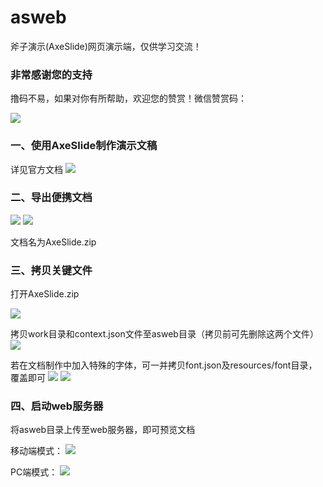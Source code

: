 # asweb
斧子演示(AxeSlide)网页演示端，仅供学习交流！
### 非常感谢您的支持
撸码不易，如果对你有所帮助，欢迎您的赞赏！微信赞赏码：

![](https://raw.githubusercontent.com/wiki/inmyjs/asweb/images/20180831154543.jpg)

### 一、使用AxeSlide制作演示文稿
详见官方文档
![](https://raw.githubusercontent.com/wiki/inmyjs/asweb/images/wiki.png)

### 二、导出便携文档

![](https://raw.githubusercontent.com/wiki/inmyjs/asweb/images/wiki_1.png)
![](https://raw.githubusercontent.com/wiki/inmyjs/asweb/images/wiki_2.png)

文档名为AxeSlide.zip

### 三、拷贝关键文件

打开AxeSlide.zip

![](https://raw.githubusercontent.com/wiki/inmyjs/asweb/images/wiki_3.png)

拷贝work目录和context.json文件至asweb目录（拷贝前可先删除这两个文件）
![](https://raw.githubusercontent.com/wiki/inmyjs/asweb/images/wiki_4.png)

若在文档制作中加入特殊的字体，可一并拷贝font.json及resources/font目录，覆盖即可
![](https://raw.githubusercontent.com/wiki/inmyjs/asweb/images/wiki_5.png)
![](https://raw.githubusercontent.com/wiki/inmyjs/asweb/images/wiki_66.png)

### 四、启动web服务器

将asweb目录上传至web服务器，即可预览文档

移动端模式：
![](https://raw.githubusercontent.com/wiki/inmyjs/asweb/images/wiki_7.png)

PC端模式：
![](https://raw.githubusercontent.com/wiki/inmyjs/asweb/images/wiki_8.png)

